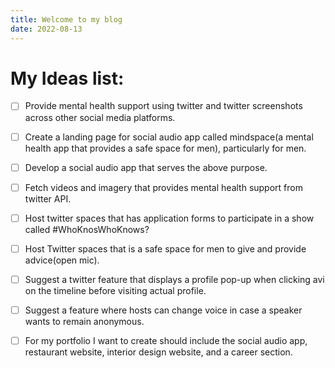 ```yaml
---
title: Welcome to my blog
date: 2022-08-13
---
```

# My Ideas list:

- [ ] Provide mental health support using twitter and twitter screenshots across other social media platforms.
- [ ] Create a landing page for social audio app called mindspace(a mental health app that provides a safe space for men), particularly for men.
- [ ] Develop a social audio app that serves the above purpose.
- [ ] Fetch videos and imagery that provides mental health support from twitter API.
- [ ] Host twitter spaces that has application forms to participate in a show called #WhoKnosWhoKnows?
- [ ] Host Twitter spaces that is a safe space for men to give and provide advice(open mic).
- [ ] Suggest a twitter feature that displays a profile pop-up when clicking avi on the timeline before visiting actual profile.
- [ ] Suggest a feature where hosts can change voice in case a speaker wants to remain anonymous.
- [ ] For my portfolio I want to create should include the social audio app, restaurant website, interior design website, and a career section.

